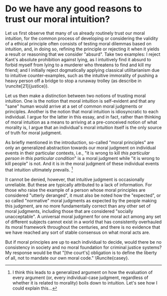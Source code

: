 # Do we have any good reasons to trust our moral intuition?

Let us first observe that many of us already routinely trust our moral 
intuition, for the common process of developing or considering the 
validity of a ethical principle often consists of testing moral dilemmas 
based on intuition, and, in doing so, refining the principle or 
rejecting it when it yields a result or reasoning that we consider 
"absurd". Take two examples: I reject Kant's absolute prohibition 
against lying, as I intuitively find it absurd to forbid myself from 
lying to a murderer who threatens to find and kill my friend; and I 
initially reject dogmatically applying classical utilitarianism due to 
intuitive counter-examples, such as the intuitive immorality of pushing 
a heavy person off a bridge to stop a runaway trolley (as describe in 
\runcite[21]{justice}).

Let us then make a distinction between two notions of trusting moral 
intuition. One is the notion that moral intuition is self-evident and 
that any "sane" human would arrive at a set of common moral judgments 
or principles. Another is the notion that moral intuition is 
idiosyncratic to each individual. I argue for the latter in this essay, 
and in fact, rather than thinking of moral intuition as a means to 
arriving at a pre-conceived notion of what morality is, I argue that an 
individual's moral intuition itself is the only source of truth for 
moral judgment.

As briefly mentioned in the introduction, so-called "moral principles" 
are only an generalized abstraction towards our moral judgment on 
individual events in their particular contexts, i.e., "it is wrong to 
kill *this particular person in this particular condition*" is a moral 
judgment while "it is wrong to kill people" is not. And it is in the 
moral judgment of these individual events that intuition ultimately 
prevails. [^1]

[^1]: I think this leads to a generalized argument on how the evaluation 
    of every argument (or, every individual-case judgment, regardless 
    of whether it is related to morality) boils down to intuition. Let's 
    see how I could explain this...

It cannot be denied, however, that intuitive judgment is occasionally
unreliable. But these are typically attributed to a lack of information.
For those who raise the example of a person whose moral principles are
considered "utterly deranged", it must also be noted how the "expected",
or so called "normative" moral judgments as expected by the people
making this judgment, are no more fundamentally correct than any other
set of moral judgments, including those that are considered "socially
unacceptable". A universal moral judgment for one moral act among any
set of different subjects cannot exist in a world that has consistently
overhauled its moral framework throughout the centuries, and there is no
evidence that we have reached any sort of stable consensus on what moral
acts are.

But if moral principles are up to each individual to decide, would there
be no consistency in society and no moral foundation for criminal
justice systems? My response would be that "[the court's] obligation is
to define the liberty of all, not to mandate our own moral code."
\Runcite{casey}.

<!-- vim: tw=72 colorcolumn=73 spell spelllang=en_us
-->

